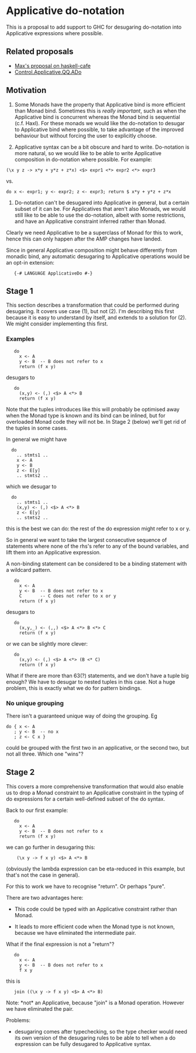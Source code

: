 # Applicative do-notation


This is a proposal to add support to GHC for desugaring do-notation into Applicative expressions where possible.

## Related proposals

- [ Max's proposal on haskell-cafe](http://www.haskell.org/pipermail/haskell-cafe/2011-September/095153.html)
- [ Control.Applicative.QQ.ADo](http://hackage.haskell.org/package/applicative-quoters-0.1.0.7/docs/Control-Applicative-QQ-ADo.html)

## Motivation

1. Some Monads have the property that Applicative bind is more
  efficient than Monad bind.  Sometimes this is *really
  important*, such as when the Applicative bind is 
  concurrent whereas the Monad bind is sequential (c.f. Haxl).  For
  these monads we would like the do-notation to desugar to
  Applicative bind where possible, to take advantage of the improved
  behaviour but without forcing the user to explicitly choose.

1. Applicative syntax can be a bit obscure and hard to write.
  Do-notation is more natural, so we would like to be able to write
  Applicative composition in do-notation where possible.  For example:

  ```wiki
  (\x y z -> x*y + y*z + z*x) <$> expr1 <*> expr2 <*> expr3
  ```

  vs.

  ```wiki
  do x <- expr1; y <- expr2; z <- expr3; return $ x*y + y*z + z*x
  ```

1. Do-notation can't be desugared into Applicative in general, but a certain
  subset of it can be.  For Applicatives that aren't also Monads, we would still like to
  be able to use the do-notation, albeit with some restrictions,
  and have an Applicative constraint inferred rather than Monad.


Clearly we need Applicative to be a superclass of Monad for this to
work, hence this can only happen after the AMP changes have landed.


Since in general Applicative composition might behave differently from monadic bind, any automatic desugaring to Applicative operations would be an opt-in extension:

```wiki
   {-# LANGUAGE ApplicativeDo #-}
```

## Stage 1


This section describes a transformation that could be performed during
desugaring.  It covers use case (1), but not (2).  I'm describing this
first because it is easy to understand by itself, and extends to a
solution for (2).  We might consider implementing this first.

### Examples

```wiki
   do
     x <- A
     y <- B  -- B does not refer to x
     return (f x y)
```


desugars to

```wiki
   do
     (x,y) <- (,) <$> A <*> B
     return (f x y)
```


Note that the tuples introduces like this will probably be optimised
away when the Monad type is known and its bind can be inlined, but for
overloaded Monad code they will not be.  In Stage 2 (below) we'll get
rid of the tuples in some cases.


In general we might have

```wiki
  do
    .. stmts1 ..
    x <- A
    y <- B
    z <- E[y]
    .. stmts2 ..
```


which we desugar to

```wiki
  do
    .. stmts1 ..
    (x,y) <- (,) <$> A <*> B
    z <- E[y]
    .. stmts2 ..
```


this is the best we can do: the rest of the do expression might refer
to x or y.


So in general we want to take the largest consecutive sequence of
statements where none of the rhs's refer to any of the bound
variables, and lift them into an Applicative expression.


A non-binding statement can be considered to be a binding statement
with a wildcard pattern.

```wiki
   do
     x <- A
     y <- B  -- B does not refer to x
     C       -- C does not refer to x or y
     return (f x y)
```


desugars to

```wiki
   do
     (x,y,_) <- (,,) <$> A <*> B <*> C
     return (f x y)
```


or we can be slightly more clever:

```wiki
   do
     (x,y) <- (,) <$> A <*> (B <* C)
     return (f x y)
```


What if there are more than 63(?) statements, and we don't have a
tuple big enough?  We have to desugar to nested tuples in this case.
Not a huge problem, this is exactly what we do for pattern bindings.

### No unique grouping


There isn't a guaranteed unique way of doing the grouping. Eg

```wiki
do { x <- A
   ; y <- B  -- no x
   ; z <- C x }
```


could be grouped with the first two in an applicative, or the second two, but not all three. Which one "wins"?

## Stage 2


This covers a more comprehensive transformation that would also enable
us to drop a Monad constraint to an Applicative constraint in the
typing of do expressions for a certain well-defined subset of the do
syntax.


Back to our first example:

```wiki
   do
     x <- A
     y <- B  -- B does not refer to x
     return (f x y)
```


we can go further in desugaring this:

```wiki
    (\x y -> f x y) <$> A <*> B
```


(obviously the lambda expression can be eta-reduced in this example,
but that's not the case in general).


For this to work we have to recognise "return".  Or perhaps "pure".


There are two advantages here:

- This code could be typed with an Applicative constraint rather than
  Monad.

- It leads to more efficient code when the Monad type is not known,
  because we have eliminated the intermediate pair.


What if the final expression is not a "return"?

```wiki
   do
     x <- A
     y <- B  -- B does not refer to x
     f x y
```


this is

```wiki
   join ((\x y -> f x y) <$> A <*> B)
```


Note: \*not\* an Applicative, because "join" is a Monad operation.
However we have eliminated the pair.


Problems:

- desugaring comes after typechecking, so the type checker would need
  its own version of the desugaring rules to be able to tell when a
  do expression can be fully desugared to Applicative syntax.

